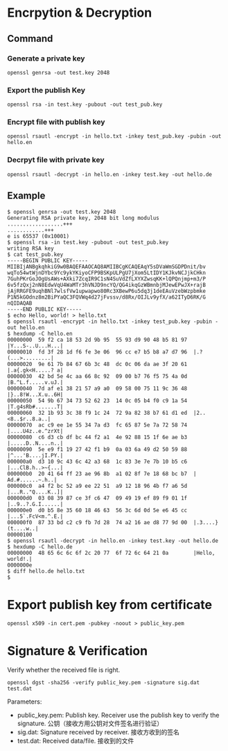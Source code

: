 # Encrpytion & Decryption

## Command

### Generate a private key

	openssl genrsa -out test.key 2048

### Export the publish Key

	openssl rsa -in test.key -pubout -out test_pub.key

### Encrypt file with publish key

	openssl rsautl -encrypt -in hello.txt -inkey test_pub.key -pubin -out hello.en 

### Decrpyt file with private key

	openssl rsautl -decrypt -in hello.en -inkey test.key -out hello.de

## Example

	$ openssl genrsa -out test.key 2048
	Generating RSA private key, 2048 bit long modulus
	..................+++
	............+++
	e is 65537 (0x10001)
	$ openssl rsa -in test.key -pubout -out test_pub.key
	writing RSA key
	$ cat test_pub.key 
	-----BEGIN PUBLIC KEY-----
	MIIBIjANBgkqhkiG9w0BAQEFAAOCAQ8AMIIBCgKCAQEAqY5sDVaWmSGDPDnit/bv
	wqTo54wtWjnDYbc9Yc9ykYKiyoCFP9BSKpULPgU7jXom5LtIDY1KJkvNCJjkCHkn
	7GuhPKrGoJOgUsAWs+AXki7ZcqIR9C1sN4SuVdZfLXYXZwsqKK+lQPQnjmp+m3/P
	6v5fzQxj2nN8EdwVqU4WaMTr3hVNJD9ncYQ/QG4ikqGzWBmnbjMJewEPwJX+rajB
	jAjRRGFE9uqhBNl7wlsfVw1upwapwo80Rc3XBewP6u5dq3j1deEAuVzebWzpbmke
	P1N5kGOdnz8m2BiPYaQC3FQVWq4d27jFvssv/d8Rx/OIJLv9yfX/a62ITyD6RK/G
	nQIDAQAB
	-----END PUBLIC KEY-----
	$ echo Hello, world! > hello.txt
	$ openssl rsautl -encrypt -in hello.txt -inkey test_pub.key -pubin -out hello.en 
	$ hexdump -C hello.en
	00000000  59 f2 ca 18 53 2d 9b 95  55 93 d9 90 48 b5 81 97  |Y...S-..U...H...|
	00000010  fd 3f 28 1d f6 fe 3e 06  96 cc e7 b5 b8 a7 d7 96  |.?(...>.........|
	00000020  9e 61 7b 84 67 6b 3c 48  dc 0c 06 da ae 3f 20 61  |.a{.gk<H.....? a|
	00000030  42 bd 5e 4c aa 66 8c 92  09 00 b7 76 f5 75 4a 0d  |B.^L.f.....v.uJ.|
	00000040  7d af e1 38 21 57 a9 a0  09 58 00 75 11 9c 36 48  |}..8!W...X.u..6H|
	00000050  54 9b 67 34 73 52 62 23  14 0c 05 b4 f0 c9 1a 54  |T.g4sRb#.......T|
	00000060  32 1b 93 3c 38 f9 1c 24  72 9a 82 38 b7 61 d1 ed  |2..<8..$r..8.a..|
	00000070  ac c9 ee 1e 55 34 7a d3  fc 65 87 5e 7a 72 58 74  |....U4z..e.^zrXt|
	00000080  c6 d3 cb df bc 44 f2 a1  4e 92 88 15 1f 6e ae b3  |.....D..N....n..|
	00000090  5e e9 f1 19 27 42 f1 b9  0a 03 6a 49 d2 50 59 88  |^...'B....jI.PY.|
	000000a0  d3 10 9c 43 6c 42 a3 68  1c 83 3e 7e 7b 10 b5 c6  |...ClB.h..>~{...|
	000000b0  20 41 64 ff 23 ae 96 8b  a1 02 8f 7e 18 68 bc b7  | Ad.#......~.h..|
	000000c0  a4 f2 bc 52 a9 ee 22 51  a9 12 18 96 4b f7 a6 5d  |...R.."Q....K..]|
	000000d0  03 08 39 87 ce 3f c6 47  09 49 19 ef 89 f9 01 1f  |..9..?.G.I......|
	000000e0  d0 b5 8e 35 60 18 46 63  56 3c 6d 0d 5e e6 45 cc  |...5`.FcV<m.^.E.|
	000000f0  87 33 bd c2 c9 fb 7d 28  74 a2 16 ae d8 77 9d 00  |.3....}(t....w..|
	00000100
	$ openssl rsautl -decrypt -in hello.en -inkey test.key -out hello.de
	$ hexdump -C hello.de
	00000000  48 65 6c 6c 6f 2c 20 77  6f 72 6c 64 21 0a        |Hello, world!.|
	0000000e
	$ diff hello.de hello.txt
	$ 

# Export publish key from certificate

	openssl x509 -in cert.pem -pubkey -noout > public_key.pem

# Signature & Verification

Verify whether the received file is right.

	openssl dgst -sha256 -verify public_key.pem -signature sig.dat test.dat

Parameters:

- public_key.pem: Publish key. Receiver use the publish key to verify the signature. 公钥（接收方用公钥对文件签名进行验证）
- sig.dat: Signature received by receiver. 接收方收到的签名
- test.dat: Received data/file. 接收到的文件

